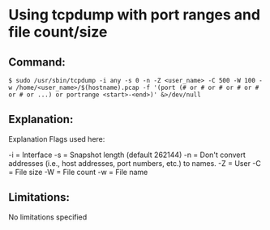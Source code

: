 # Using tcpdump with port ranges and file count/size

## Command:
```
$ sudo /usr/sbin/tcpdump -i any -s 0 -n -Z <user_name> -C 500 -W 100 -w /home/<user_name>/$(hostname).pcap -f '(port (# or # or # or # or # or # or ...) or portrange <start>-<end>)' &>/dev/null
```

## Explanation:
Explanation
Flags used here:

-i = Interface
-s = Snapshot length (default 262144)
-n = Don't convert addresses (i.e., host addresses, port numbers, etc.) to names.
-Z = User
-C = File size
-W = File count
-w = File name

## Limitations:
No limitations specified

